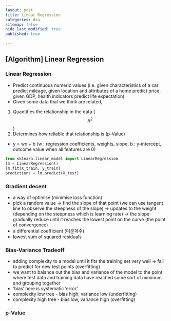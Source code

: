 ```yaml
---
layout: post
title: Linear Regression
categories: dsa
sitemap: false
hide_last_modified: true
published: true

---
```

## [Algorithm] Linear Regression

### Linear Regression
* Predict continuous numeric values (i.e. given characteristics of a car predict mileage, given location and attributes of a home predict price, given GDP, health indicators predict life expectation)
* Given some data that we think are related, 
1. Quantifies the relationship in the data ($${R}^2$$)
2. Determines how reliable that relationship is (p-Value)
* y = wx + b
(w : regression coefficients, weights, slope, b : y-intercept, outcome value when all features are 0)

~~~python
from sklearn.linear_model import LinearRegression
lm = LinearRegression()
lm.fit(X_train, y_train)
predictions = lm.predict(X_test)
~~~

### Gradient decent
* a way of optimise (minimise loss function)
* pick a random value 
&rarr; find the slope of that point (we can use tangent line to observe the steepness of the slope) 
&rarr; updates to the weight (depending on the steepness which is learning rate) 
&rarr; the slope gradually reduce until it reaches the lowest point on the curve (the point of convergence)
* a differential coefficient (미분계수)
* lowest sum of squared residuals

### Bias-Variance Tradeoff
* adding complexity to a model until it fits the training set very well &rarr; fail to predict for new test points (overfitting)
* we want to balance out the bias and variance of the model to the point where test data and training data have reached some sort of minimum and grouping together
* ‘bias’ here is systematic ‘error’
* complexity low tree - bias high, variance low (underfitting)
* complexity high tree - bias low, variance high (overfitting)

### p-Value
